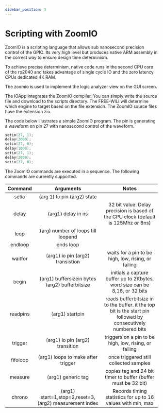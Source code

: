 ```yaml
---
sidebar_position: 5
---
```


# Scripting with ZoomIO

ZoomIO is a scripting language that allows sub nanosecond precision control of the GPIO. Its very high level but produces native ARM assembly in the correct way to ensure design time determinism.

To achieve precise determinism, native code runs in the second CPU core of the rp2040 and takes advantage of single cycle IO and the zero latency CPUs dedicated 4K RAM.

The zoomio is used to implement the logic analyzer view on the GUI screen. 

The IOApp integrates the ZoomIO compiler. You can simply write the source file and download to the scripts directory. The FREE-WILi will determine which engine to target based on the file extension. The ZoomIO source files have the extension zio.

The code below illustrates a simple ZoomIO program. The pin is generating a waveform on pin 27 with nanosecond control of the waveform.

```cpp
setio(27, 1);
delay(2000);
setio(27, 0);
delay(1000);
setio(27, 1);
delay(2000);
setio(27, 0);
```

The ZoomIO commands are executed in a sequence. The following commands are currently supported.

| **Command** 	|                       **Arguments**                      	|                                                   **Notes**                                                   	|
|:-----------:	|:--------------------------------------------------------:	|:-------------------------------------------------------------------------------------------------------------:	|
|    setio    	|                (arg 1) Io pin (arg2) state               	|                                                                                                               	|
|    delay    	|                    (arg1) delay in ns                    	|               32 bit value. Delay precision is based of the CPU clock (default is 125Mhz or 8ns)              	|
|     loop    	|            (arg) number of loops till loopend            	|                                                                                                               	|
|   endloop   	|                         ends loop                        	|                                                                                                               	|
|   waitfor   	|             (arg1) io pin (arg2) transistion             	|                              waits for a pin to be high, low, rising, or failing                              	|
|    begin    	|      (arg1) buffersizein bytes (arg2) bufferbitsize      	|                   initials a capture buffer up to 2Kbytes, word size can be 8,16, or 32 bits                  	|
|   readpins  	|                      (arg1) startpin                     	| reads bufferbitsize in to the buffer. it the top bit is the start pin followed by consecutively numbered bits 	|
|   trigger   	|              (arg1) io pin (arg2) transition             	|                             triggers on a pin to be high, low, rising, or failing                             	|
|   fifoloop  	|            (arg1) loops to make after trigger            	|                                     once triggered still collected samples                                    	|
|   measure   	|                    (arg1) generic tag                    	|                         copies tag and 24 bit timer to buffer (buffer must be 32 bit)                         	|
|    chrono   	| (arg1) start=1,stop=2,reset=3, (arg2)  measurement index 	|                          Records timing statistics for up to 16 values with min, max                          	|
